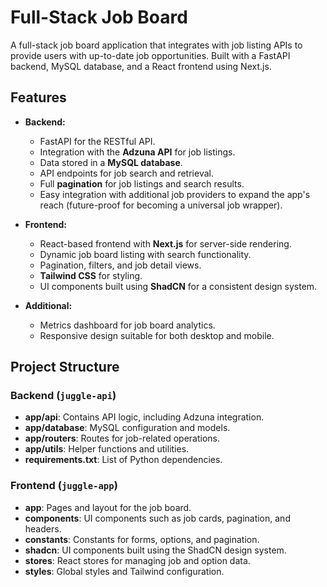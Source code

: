 # Full-Stack Job Board

A full-stack job board application that integrates with job listing APIs to provide users with up-to-date job opportunities. Built with a FastAPI backend, MySQL database, and a React frontend using Next.js.

## Features

- **Backend:**
  - FastAPI for the RESTful API.
  - Integration with the **Adzuna API** for job listings.
  - Data stored in a **MySQL database**.
  - API endpoints for job search and retrieval.
  - Full **pagination** for job listings and search results.
  - Easy integration with additional job providers to expand the app's reach (future-proof for becoming a universal job wrapper).

- **Frontend:**
  - React-based frontend with **Next.js** for server-side rendering.
  - Dynamic job board listing with search functionality.
  - Pagination, filters, and job detail views.
  - **Tailwind CSS** for styling.
  - UI components built using **ShadCN** for a consistent design system.

- **Additional:**
  - Metrics dashboard for job board analytics.
  - Responsive design suitable for both desktop and mobile.

## Project Structure

### Backend (`juggle-api`)

- **app/api**: Contains API logic, including Adzuna integration.
- **app/database**: MySQL configuration and models.
- **app/routers**: Routes for job-related operations.
- **app/utils**: Helper functions and utilities.
- **requirements.txt**: List of Python dependencies.

### Frontend (`juggle-app`)

- **app**: Pages and layout for the job board.
- **components**: UI components such as job cards, pagination, and headers.
- **constants**: Constants for forms, options, and pagination.
- **shadcn**: UI components built using the ShadCN design system.
- **stores**: React stores for managing job and option data.
- **styles**: Global styles and Tailwind configuration.
